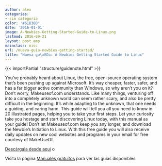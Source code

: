 ```yaml
---
author: alex
categories:
- sin categoria
color: '#61B38D'
date: '2016-01-01'
image: A-Newbies-Getting-Started-Guide-to-Linux.png
lastmod: 2016-09-21
layout: post.amp
mainclass: misc
url: /nueva-guia-newbies-getting-started/
title: "Nueva gu\xEDa: A Newbies Getting Started Guide to Linux"
---
```


<figure>
    <amp-img on="tap:lightbox1" role="button" tabindex="0" layout="responsive" src="/img/A-Newbies-Getting-Started-Guide-to-Linux.png" alt="{{ title }}" title="{{ title }}" width="229" height="300"></amp-img>
</figure>


{{< importPartial "structure/guidenote.html" >}}

You&#8217;ve probably heard about Linux, the free, open-source operating system that&#8217;s been pushing up against Microsoft. It&#8217;s way cheaper, faster, safer, and has a far bigger active community than Windows, so why aren&#8217;t you on it? Don&#8217;t worry, Makeuseof.com understands. Like many things, venturing off into a completely unknown world can seem rather scary, and also be pretty difficult in the beginning. It&#8217;s while adapting to the unknown, that one needs a guiding, and caring hand. This guide will tell you all you need to know in 20 illustrated pages, helping you to take your first steps. Let your curiosity take you hostage and start discovering Linux today, with this manual as your guide! Don&#8217;t let Makeuseof.com keep you any longer, and download the Newbie&#8217;s Initiation to Linux. With this free guide you will also receive daily updates on new cool websites and programs in your email for free courtesy of MakeUseOf.

<a target="_blank" href="http://elbauldelprogramador.tradepub.com/c/pubRD.mpl?sr=oc&_t=oc:&pc=w_make07/prgm.cgi" class="descargar">Descárgala desde aqui</a> o

Visita la página [Manuales gratuitos][3] para ver las guías disponibles

 [2]: http://elbauldelprogramador.tradepub.com/c/pubRD.mpl?sr=oc&_t=oc:&pc;=w_make07/prgm.cgi
 [3]: http://bashyc.blogspot.com/p/guias-gratuitas.html
